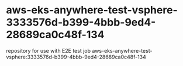 # aws-eks-anywhere-test-vsphere-3333576d-b399-4bbb-9ed4-28689ca0c48f-134
repository for use with E2E test job aws-eks-anywhere-test-vsphere:3333576d-b399-4bbb-9ed4-28689ca0c48f-134
